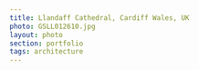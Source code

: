 ```yaml
--- 
title: Llandaff Cathedral, Cardiff Wales, UK
photo: GSLL012610.jpg 
layout: photo 
section: portfolio 
tags: architecture
---  
```

